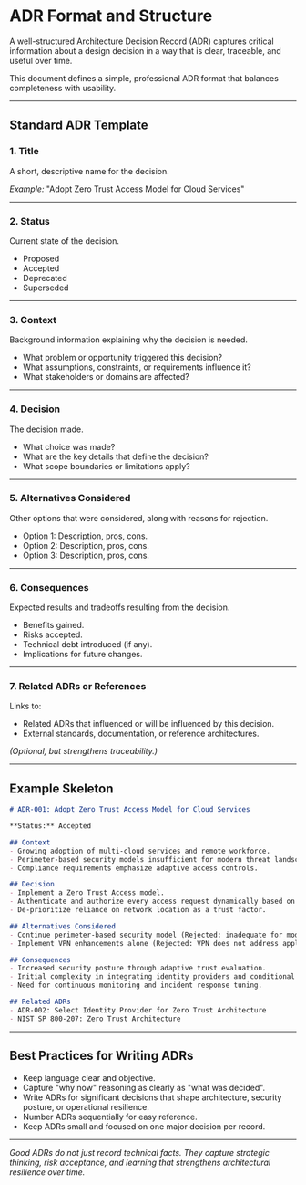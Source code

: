 # ADR Format and Structure

A well-structured Architecture Decision Record (ADR) captures critical information about a design decision in a way that is clear, traceable, and useful over time.

This document defines a simple, professional ADR format that balances completeness with usability.

---

## Standard ADR Template

### 1. Title

A short, descriptive name for the decision.

*Example:* "Adopt Zero Trust Access Model for Cloud Services"

---

### 2. Status

Current state of the decision.

- Proposed
- Accepted
- Deprecated
- Superseded

---

### 3. Context

Background information explaining why the decision is needed.

- What problem or opportunity triggered this decision?
- What assumptions, constraints, or requirements influence it?
- What stakeholders or domains are affected?

---

### 4. Decision

The decision made.

- What choice was made?
- What are the key details that define the decision?
- What scope boundaries or limitations apply?

---

### 5. Alternatives Considered

Other options that were considered, along with reasons for rejection.

- Option 1: Description, pros, cons.
- Option 2: Description, pros, cons.
- Option 3: Description, pros, cons.

---

### 6. Consequences

Expected results and tradeoffs resulting from the decision.

- Benefits gained.
- Risks accepted.
- Technical debt introduced (if any).
- Implications for future changes.

---

### 7. Related ADRs or References

Links to:
- Related ADRs that influenced or will be influenced by this decision.
- External standards, documentation, or reference architectures.

*(Optional, but strengthens traceability.)*

---

## Example Skeleton

```markdown
# ADR-001: Adopt Zero Trust Access Model for Cloud Services

**Status:** Accepted

## Context
- Growing adoption of multi-cloud services and remote workforce.
- Perimeter-based security models insufficient for modern threat landscape.
- Compliance requirements emphasize adaptive access controls.

## Decision
- Implement a Zero Trust Access model.
- Authenticate and authorize every access request dynamically based on user identity, device posture, and context.
- De-prioritize reliance on network location as a trust factor.

## Alternatives Considered
- Continue perimeter-based security model (Rejected: inadequate for modern architectures).
- Implement VPN enhancements alone (Rejected: VPN does not address application-level authorization needs).

## Consequences
- Increased security posture through adaptive trust evaluation.
- Initial complexity in integrating identity providers and conditional access systems.
- Need for continuous monitoring and incident response tuning.

## Related ADRs
- ADR-002: Select Identity Provider for Zero Trust Architecture
- NIST SP 800-207: Zero Trust Architecture
```

---

## Best Practices for Writing ADRs

- Keep language clear and objective.
- Capture "why now" reasoning as clearly as "what was decided".
- Write ADRs for significant decisions that shape architecture, security posture, or operational resilience.
- Number ADRs sequentially for easy reference.
- Keep ADRs small and focused on one major decision per record.

---

*Good ADRs do not just record technical facts. They capture strategic thinking, risk acceptance, and learning that strengthens architectural resilience over time.*

